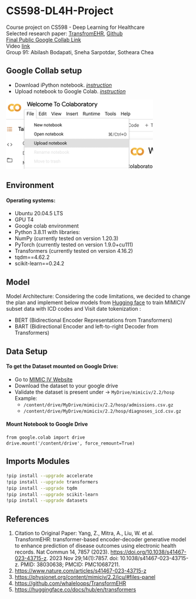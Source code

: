 # CS598-DL4H-Project
Course project on CS598 - Deep Learning for Healthcare  
Selected research paper: [TransfromEHR](https://www.nature.com/articles/s41467-023-43715-z), [Github](https://github.com/whaleloops/TransformEHR)   
[Final Public Google Collab Link](https://colab.research.google.com/drive/1tVXk4Zf_dxCQ6hm8SeSmYRtUY1DmcVT1)    
Video [link](https://mediaspace.illinois.edu/media/t/1_uw253fz6)  
Group 91: Abilash Bodapati, Sneha Sarpotdar, Sotheara Chea


## Google Collab setup
* Download iPython notebook. *[instruction](https://colab.research.google.com/github/quantumlib/Cirq/blob/master/docs/tutorials/google/colab.ipynb#scrollTo=6q5lpwgW5TrE)* 
* Upload notebook to Google Colab. *[instruction](https://colab.research.google.com/github/quantumlib/Cirq/blob/master/docs/tutorials/google/colab.ipynb#scrollTo=czt1fSEHooF9)*  
<img src="docs/image.png" width="400">


##  Environment
#### Operating systems:
* Ubuntu 20.04.5 LTS
* GPU T4
* Google colab environment
* Python 3.8.11 with libraries:
* NumPy (currently tested on version 1.20.3)
* PyTorch (currently tested on version 1.9.0+cu111)
* Transformers (currently tested on version 4.16.2)
* tqdm==4.62.2
* scikit-learn==0.24.2

 ## Model
Model Architecture:   Considering the code limitations, we decided to change the plan and implement below models from [Hugging face](https://huggingface.co/docs/hub/en/transformers) to train MIMICIV subset data with ICD codes and Visit date tokenization :
* BERT (Bidirectional Encoder Representations from Transformers)
* BART (Bidirectional Encoder and left-to-right Decoder from Transformers)   

## Data Setup
#### To get the Dataset mounted on Google Drive:  

*  Go to [MIMIC IV Website](https://physionet.org/content/mimiciv/2.2)
*  Download the dataset to your google drive
*  Validate the dataset is present under -> `MyDrive/mimiciv/2.2/hosp`  
    Example:
    *   `/content/drive/MyDrive/mimiciv/2.2/hosp/admissions.csv.gz`
    *   `/content/drive/MyDrive/mimiciv/2.2/hosp/diagnoses_icd.csv.gz`

#### Mount Notebook to Google Drive
```
from google.colab import drive
drive.mount('/content/drive', force_remount=True)
````


## Imports Modules
```sh
!pip install --upgrade accelerate
!pip install --upgrade transformers
!pip install --upgrade tqdm
!pip install --upgrade scikit-learn
!pip install --upgrade datasets
```


## References
1.  Citation to Original Paper: Yang, Z., Mitra, A., Liu, W. et al. TransformEHR: transformer-based encoder-decoder generative model to enhance prediction of disease outcomes using electronic health records. Nat Commun 14, 7857 (2023). https://doi.org/10.1038/s41467-023-43715-z. 2023 Nov 29;14(1):7857. doi: 10.1038/s41467-023-43715-z. PMID: 38030638; PMCID: PMC10687211.
2.  https://www.nature.com/articles/s41467-023-43715-z
3.  https://physionet.org/content/mimiciv/2.2/icu/#files-panel
4.  https://github.com/whaleloops/TransformEHR
5.  https://huggingface.co/docs/hub/en/transformers

